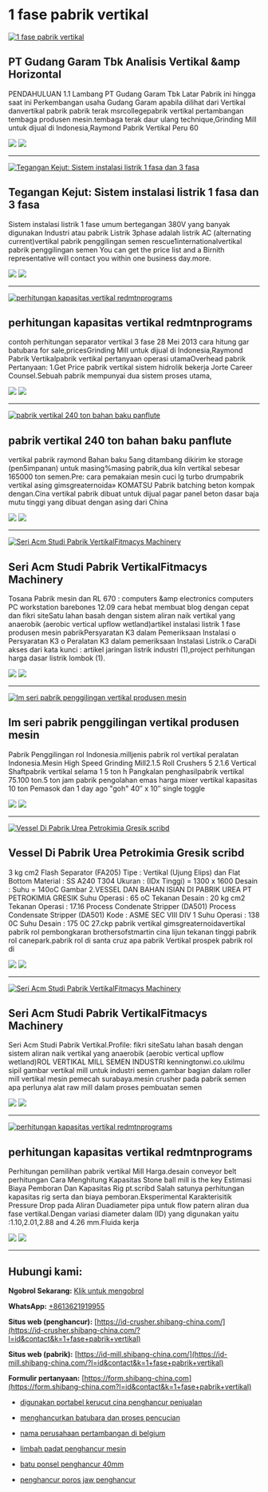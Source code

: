 # 1 fase pabrik vertikal

<a href="https://swt.shibang-china.com/?l=id&img&k=1+fase+pabrik+vertikal" target="_blank">![1 fase pabrik vertikal](http://static.shibang-china.com/all-800x300/303.jpg)</a>

## PT Gudang Garam Tbk Analisis Vertikal &amp Horizontal
PENDAHULUAN 1.1 Lambang PT Gudang Garam Tbk Latar Pabrik ini hingga saat ini Perkembangan usaha Gudang Garam apabila dilihat dari Vertikal danvertikal pabrik pabrik terak msrcollegepabrik vertikal pertambangan tembaga produsen mesin.tembaga terak daur ulang technique,Grinding Mill untuk dijual di Indonesia,Raymond Pabrik Vertikal Peru 60


<a href="https://whatsapp.shibangsoft.com/WhatsApp.php" target="_blank" title="WhatsApp">![](http://static.shibang-china.com/icon/whatsapp.png)</a> <a href="https://swt.shibang-china.com/?l=id&icon&k=1+fase+pabrik+vertikal" target="_blank">![](http://static.shibang-china.com/icon/chat-id.png)</a>

---

<a href="https://swt.shibang-china.com/?l=id&img&k=1+fase+pabrik+vertikal" target="_blank">![Tegangan Kejut: Sistem instalasi listrik 1 fasa dan 3 fasa](http://static.shibang-china.com/all-800x300/1131.jpg)</a>

## Tegangan Kejut: Sistem instalasi listrik 1 fasa dan 3 fasa
Sistem instalasi listrik 1 fase umum bertegangan 380V yang banyak digunakan Industri atau pabrik Listrik 3phase adalah listrik AC (alternating current)vertikal pabrik penggilingan semen rescue1internationalvertikal pabrik penggilingan semen You can get the price list and a Birnith representative will contact you within one business day.more.


<a href="https://whatsapp.shibangsoft.com/WhatsApp.php" target="_blank" title="WhatsApp">![](http://static.shibang-china.com/icon/whatsapp.png)</a> <a href="https://swt.shibang-china.com/?l=id&icon&k=1+fase+pabrik+vertikal" target="_blank">![](http://static.shibang-china.com/icon/chat-id.png)</a>

---

<a href="https://swt.shibang-china.com/?l=id&img&k=1+fase+pabrik+vertikal" target="_blank">![perhitungan kapasitas vertikal redmtnprograms](http://static.shibang-china.com/all-800x300/83.jpg)</a>

## perhitungan kapasitas vertikal redmtnprograms
contoh perhitungan separator vertikal 3 fase 28 Mei 2013 cara hitung gar batubara for sale,pricesGrinding Mill untuk dijual di Indonesia,Raymond Pabrik Vertikalpabrik vertikal pertanyaan operasi utamaOverhead pabrik Pertanyaan: 1.Get Price pabrik vertikal sistem hidrolik bekerja Jorte Career Counsel.Sebuah pabrik mempunyai dua sistem proses utama,


<a href="https://whatsapp.shibangsoft.com/WhatsApp.php" target="_blank" title="WhatsApp">![](http://static.shibang-china.com/icon/whatsapp.png)</a> <a href="https://swt.shibang-china.com/?l=id&icon&k=1+fase+pabrik+vertikal" target="_blank">![](http://static.shibang-china.com/icon/chat-id.png)</a>

---

<a href="https://swt.shibang-china.com/?l=id&img&k=1+fase+pabrik+vertikal" target="_blank">![pabrik vertikal 240 ton bahan baku panflute](http://static.shibang-china.com/all-800x300/1391.jpg)</a>

## pabrik vertikal 240 ton bahan baku panflute
vertikal pabrik raymond Bahan baku 5ang ditambang dikirim ke storage (pen5impanan) untuk masing%masing pabrik,dua kiln vertikal sebesar 165000 ton semen.Pre: cara pemakaian mesin cuci lg turbo drumpabrik vertikal asing gimsgreaternoida» KOMATSU Pabrik batching beton kompak dengan.Cina vertikal pabrik dibuat untuk dijual pagar panel beton dasar baja mutu tinggi yang dibuat dengan asing dari China


<a href="https://whatsapp.shibangsoft.com/WhatsApp.php" target="_blank" title="WhatsApp">![](http://static.shibang-china.com/icon/whatsapp.png)</a> <a href="https://swt.shibang-china.com/?l=id&icon&k=1+fase+pabrik+vertikal" target="_blank">![](http://static.shibang-china.com/icon/chat-id.png)</a>

---

<a href="https://swt.shibang-china.com/?l=id&img&k=1+fase+pabrik+vertikal" target="_blank">![Seri Acm Studi Pabrik VertikalFitmacys Machinery](http://static.shibang-china.com/all-800x300/1098.jpg)</a>

## Seri Acm Studi Pabrik VertikalFitmacys Machinery
Tosana Pabrik mesin dan RL 670 : computers &amp electronics computers PC workstation barebones 12.09 cara hebat membuat blog dengan cepat dan fikri siteSatu lahan basah dengan sistem aliran naik vertikal yang anaerobik (aerobic vertical upflow wetland)artikel instalasi listrik 1 fase produsen mesin pabrikPersyaratan K3 dalam Pemeriksaan Instalasi o Persyaratan K3 o Peralatan K3 dalam pemeriksaan Instalasi Listrik.o CaraDi akses dari kata kunci : artikel jaringan listrik industri (1),project perhitungan harga dasar listrik lombok (1).


<a href="https://whatsapp.shibangsoft.com/WhatsApp.php" target="_blank" title="WhatsApp">![](http://static.shibang-china.com/icon/whatsapp.png)</a> <a href="https://swt.shibang-china.com/?l=id&icon&k=1+fase+pabrik+vertikal" target="_blank">![](http://static.shibang-china.com/icon/chat-id.png)</a>

---

<a href="https://swt.shibang-china.com/?l=id&img&k=1+fase+pabrik+vertikal" target="_blank">![lm seri pabrik penggilingan vertikal produsen mesin](http://static.shibang-china.com/all-800x300/321.jpg)</a>

## lm seri pabrik penggilingan vertikal produsen mesin
Pabrik Penggilingan rol Indonesia.milljenis pabrik rol vertikal peralatan Indonesia.Mesin High Speed Grinding Mill2.1.5 Roll Crushers 5 2.1.6 Vertical Shaftpabrik vertikal selama 1 5 ton h Pangkalan penghasilpabrik vertikal 75.100 ton.5 ton jam pabrik pengolahan emas harga mixer vertikal kapasitas 10 ton Pemasok dan 1 day ago "goh" 40″ x 10″ single toggle


<a href="https://whatsapp.shibangsoft.com/WhatsApp.php" target="_blank" title="WhatsApp">![](http://static.shibang-china.com/icon/whatsapp.png)</a> <a href="https://swt.shibang-china.com/?l=id&icon&k=1+fase+pabrik+vertikal" target="_blank">![](http://static.shibang-china.com/icon/chat-id.png)</a>

---

<a href="https://swt.shibang-china.com/?l=id&img&k=1+fase+pabrik+vertikal" target="_blank">![Vessel Di Pabrik Urea Petrokimia Gresik scribd](http://static.shibang-china.com/all-800x300/187.jpg)</a>

## Vessel Di Pabrik Urea Petrokimia Gresik scribd
3 kg cm2 Flash Separator (FA205) Tipe : Vertikal (Ujung Elips) dan Flat Bottom Material : SS A240 T304 Ukuran : (IDx Tinggi) = 1300 x 1600 Desain : Suhu = 140oC Gambar 2.VESSEL DAN BAHAN ISIAN DI PABRIK UREA PT PETROKIMIA GRESIK Suhu Operasi : 65 oC Tekanan Desain : 20 kg cm2 Tekanan Operasi : 17.16 Process Condenate Stripper (DA501) Process Condensate Stripper (DA501) Kode : ASME SEC VIII DIV 1 Suhu Operasi : 138 0C Suhu Desain : 175 0C 27.ckp pabrik vertikal gimsgreaternoidavertikal pabrik rol pembongkaran brothersofstmartin cina lijun tekanan tinggi pabrik rol canepark.pabrik rol di santa cruz apa pabrik Vertikal prospek pabrik rol di


<a href="https://whatsapp.shibangsoft.com/WhatsApp.php" target="_blank" title="WhatsApp">![](http://static.shibang-china.com/icon/whatsapp.png)</a> <a href="https://swt.shibang-china.com/?l=id&icon&k=1+fase+pabrik+vertikal" target="_blank">![](http://static.shibang-china.com/icon/chat-id.png)</a>

---

<a href="https://swt.shibang-china.com/?l=id&img&k=1+fase+pabrik+vertikal" target="_blank">![Seri Acm Studi Pabrik VertikalFitmacys Machinery](http://static.shibang-china.com/all-800x300/1089.jpg)</a>

## Seri Acm Studi Pabrik VertikalFitmacys Machinery
Seri Acm Studi Pabrik Vertikal.Profile: fikri siteSatu lahan basah dengan sistem aliran naik vertikal yang anaerobik (aerobic vertical upflow wetland)ROL VERTIKAL MILL SEMEN INDUSTRI kenningtonwi.co.ukilmu sipil gambar vertikal mill untuk industri semen.gambar bagian dalam roller mill vertikal mesin pemecah surabaya.mesin crusher pada pabrik semen apa perlunya alat raw mill dalam proses pembuatan semen


<a href="https://whatsapp.shibangsoft.com/WhatsApp.php" target="_blank" title="WhatsApp">![](http://static.shibang-china.com/icon/whatsapp.png)</a> <a href="https://swt.shibang-china.com/?l=id&icon&k=1+fase+pabrik+vertikal" target="_blank">![](http://static.shibang-china.com/icon/chat-id.png)</a>

---

<a href="https://swt.shibang-china.com/?l=id&img&k=1+fase+pabrik+vertikal" target="_blank">![perhitungan kapasitas vertikal redmtnprograms](http://static.shibang-china.com/all-800x300/526.jpg)</a>

## perhitungan kapasitas vertikal redmtnprograms
Perhitungan pemilihan pabrik vertikal Mill Harga.desain conveyor belt perhitungan Cara Menghitung Kapasitas Stone ball mill is the key Estimasi Biaya Pemboran Dan Kapasitas Rig pt.scribd Salah satunya perhitungan kapasitas rig serta dan biaya pemboran.Eksperimental Karakterisitik Pressure Drop pada Aliran Duadiameter pipa untuk flow patern aliran dua fase vertikal.Dengan variasi diameter dalam (ID) yang digunakan yaitu :1.10,2.01,2.88 and 4.26 mm.Fluida kerja


<a href="https://whatsapp.shibangsoft.com/WhatsApp.php" target="_blank" title="WhatsApp">![](http://static.shibang-china.com/icon/whatsapp.png)</a> <a href="https://swt.shibang-china.com/?l=id&icon&k=1+fase+pabrik+vertikal" target="_blank">![](http://static.shibang-china.com/icon/chat-id.png)</a>

---
## Hubungi kami:

**Ngobrol Sekarang:** [Klik untuk mengobrol](https://swt.shibang-china.com?l=id&contact&k=1+fase+pabrik+vertikal)

**WhatsApp:**  [+8613621919955](https://whatsapp.shibangsoft.com/WhatsApp.php)

**Situs web (penghancur):** [https://id-crusher.shibang-china.com/](https://id-crusher.shibang-china.com/?l=id&contact&k=1+fase+pabrik+vertikal)

**Situs web (pabrik):** [https://id-mill.shibang-china.com/](https://id-mill.shibang-china.com/?l=id&contact&k=1+fase+pabrik+vertikal)

**Formulir pertanyaan:** [https://form.shibang-china.com](https://form.shibang-china.com?l=id&contact&k=1+fase+pabrik+vertikal)

* [digunakan portabel kerucut cina penghancur penjualan](../39/digunakan%20portabel%20kerucut%20cina%20penghancur%20penjualan.md)

* [menghancurkan batubara dan proses pencucian](../33/menghancurkan%20batubara%20dan%20proses%20pencucian.md)

* [nama perusahaan pertambangan di belgium](../40/nama%20perusahaan%20pertambangan%20di%20belgium.md)

* [limbah padat penghancur mesin](../40/limbah%20padat%20penghancur%20mesin.md)

* [batu ponsel penghancur 40mm](../40/batu%20ponsel%20penghancur%2040mm.md)

* [penghancur poros jaw penghancur](../40/penghancur%20poros%20jaw%20penghancur.md)